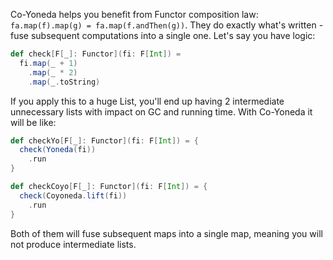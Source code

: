 Co-Yoneda helps you benefit from Functor composition law:
`fa.map(f).map(g) = fa.map(f.andThen(g))`.
They do exactly what's written - fuse subsequent computations into a single one.
Let's say you have logic:
```scala
def check[F[_]: Functor](fi: F[Int]) =
  fi.map(_ + 1)
    .map(_ * 2)
    .map(_.toString)
```
If you apply this to a huge List, you'll end up having 2 intermediate unnecessary lists with impact on GC and running time.
With Co-Yoneda it will be like:
```scala
def checkYo[F[_]: Functor](fi: F[Int]) = {
  check(Yoneda(fi))
    .run
}

def checkCoyo[F[_]: Functor](fi: F[Int]) = {
  check(Coyoneda.lift(fi))
    .run
}
```
Both of them will fuse subsequent maps into a single map, meaning you will not produce intermediate lists.